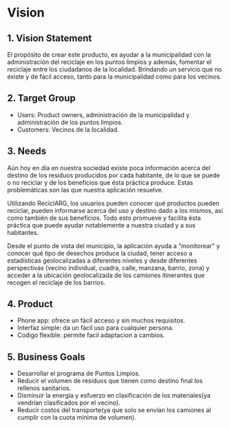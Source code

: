 

# Vision

## 1. Vision Statement

El propósito de crear este producto, es ayudar a la municipalidad con la administración del reciclaje en los puntos limpios y además,
fomentar el reciclaje entre los ciudadanos de la localidad. Brindando un servicio que no existe y de fácil acceso, tanto para la
municipalidad como para los vecinos.


## 2. Target Group

-   Users: Product owners, administración de la municipalidad y administración de los puntos limpios.
-   Customers: Vecinos de la localidad.


## 3. Needs
Aún hoy en día en nuestra sociedad existe poca información acerca del destino de los residuos producidos por cada habitante, de lo que se puede o no reciclar y de los beneficios que ésta práctica produce. Estas problemáticas son las que nuestra aplicación resuelve.

Utilizando ReciclARG, los usuarios pueden conocer qué productos pueden reciclar, pueden informarse acerca del uso y destino dado a los mismos, así como también de sus beneficios. Todo esto promueve y facilita ésta práctica que puede ayudar notablemente a nuestra ciudad y a sus habitantes.

Desde el punto de vista del municipio, la aplicación ayuda a “monitorear” y conocer qué tipo de desechos produce la ciudad, tener acceso a estadísticas geolocalizadas a diferentes niveles y desde diferentes perspectivas (vecino individual, cuadra, calle, manzana, barrio, zona) y acceder a la ubicación geolocalizada de los camiones itinerantes que recogen el reciclaje de los barrios.

## 4. Product

-  Phone app: ofrece un fácil acceso y sin muchos requisitos.
-  Interfaz simple: da un fácil uso para cualquier persona.
-  Codigo flexible: permite facil adaptacion a cambios.


## 5. Business Goals

-   Desarrollar el programa de Puntos Limpios.
-   Reducir el volumen de residuos que tienen como destino final los rellenos sanitarios.
-   Disminuir la energía y esfuerzo en clasificación de los materiales(ya vendrían clasificados por el vecino).	
-   Reducir costos del transporte(ya que solo se envían los camiones al cumplir con la cuota mínima de volumen).
<!--stackedit_data:
eyJoaXN0b3J5IjpbLTE5NTMyMzE4NjJdfQ==
-->